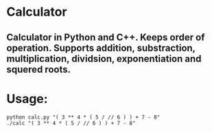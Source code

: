 # Calculator
## Calculator in Python and C++. Keeps order of operation. Supports addition, substraction, multiplication, dividsion, exponentiation and squered roots.

# Usage:
	python calc.py "( 3 ** 4 * ( 5 / // 6 ) ) + 7 - 8"
	./calc "( 3 ** 4 * ( 5 / // 6 ) ) + 7 - 8"
